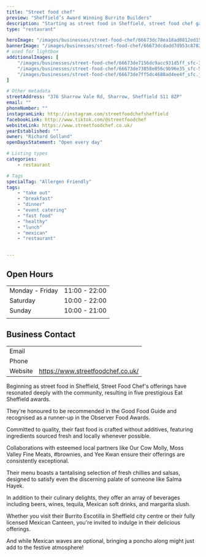 ```yaml
---
title: "Street food chef"
preview: "Sheffield’s Award Winning Burrito Builders"
description: "Starting as street food in Sheffield, street food chef garnered local acclaim with five Eat Sheffield awards, a Good Food Guide recommendation, and an Observer Food Awards runner-up. Their focus is on delicious, additive-free fast food made with fresh, locally sourced ingredients. Visit their Burrito Escotilla for vibrant flavors and a variety of drinks!"
type: "restaurant"

heroImage: "/images/businesses/street-food-chef/66673dc78ea18ad0812ed15b_sfc-4.png"
bannerImage: "/images/businesses/street-food-chef/66673dcdadd7d953c878265e_sfc-2.jpeg"
# used for lightbox
additionalImages: [
    "/images/businesses/street-food-chef/66673de7156dc9acc931d5ff_sfc-3.jpeg",
    "/images/businesses/street-food-chef/66673de73858e856c9b96e35_sfc-5.png",
    "/images/businesses/street-food-chef/66673de7ff5dc4688ad4ee4f_sfc.jpeg"
]

# Other metadata
streetAddress: "376 Sharrow Vale Rd, Sharrow, Sheffield S11 8ZP"
email: ""
phoneNumber: ""
instagramLink: http://instagram.com/streetfoodchefsheffield
facebookLink: http://www.tiktok.com/@streetfoodchef
websiteLink: https://www.streetfoodchef.co.uk/
yearEstablished: ""
owner: "Richard Golland"
openDaysStatement: "Open every day"

# Listing types
categories:
    - restaurant

# Tags
specialTag: "Allergen Friendly"
tags:
    - "take out"
    - "breakfast"
    - "dinner"
    - "event catering"
    - "fast food"
    - "healthy"
    - "lunch"
    - "mexican"
    - "restaurant"


---
```


## Open Hours

|                 |               |
| --------------- | ------------- |
| Monday - Friday | 11:00 - 22:00 |
| Saturday        | 10:00 - 22:00 |
| Sunday          | 10:00 - 21:00 |
|                 |               |

## Business Contact

|         |                                   |
| ------- | --------------------------------- |
| Email   |                                   |
| Phone   |                                   |
| Website | https://www.streetfoodchef.co.uk/ |

Beginning as street food in Sheffield, Street Food Chef's offerings have resonated deeply with the community, resulting in five prestigious Eat Sheffield awards.

They're honoured to be recommended in the Good Food Guide and recognised as a runner-up in the Observer Food Awards.

Committed to quality, their fast food is crafted without additives, featuring ingredients sourced fresh and locally whenever possible.

Collaborations with esteemed local partners like Our Cow Molly, Moss Valley Fine Meats, #brownies, and Yee Kwan ensure their offerings are consistently exceptional.

Their menu boasts a tantalising selection of fresh chillies and salsas, designed to satisfy even the discerning palate of someone like Salma Hayek.

In addition to their culinary delights, they offer an array of beverages including beers, wines, tequila, Mexican soft drinks, and margarita slush.

Whether you visit their Burrito Escotilla in Sheffield city centre or their fully licensed Mexican Canteen, you're invited to indulge in their delicious offerings.

And while Mexican waves are optional, bringing a poncho along might just add to the festive atmosphere!‍